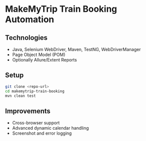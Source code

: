 # MakeMyTrip Train Booking Automation

## Technologies
- Java, Selenium WebDriver, Maven, TestNG, WebDriverManager
- Page Object Model (POM)
- Optionally Allure/Extent Reports

## Setup
```bash
git clone <repo-url>
cd makemytrip-train-booking
mvn clean test
```

## Improvements
- Cross-browser support
- Advanced dynamic calendar handling
- Screenshot and error logging
